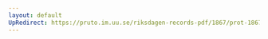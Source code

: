 ```yaml
---
layout: default
UpRedirect: https://pruto.im.uu.se/riksdagen-records-pdf/1867/prot-1867--fk--430/prot-1867--fk--430_002.pdf
---
```

